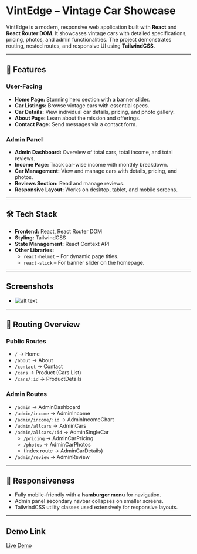 # VintEdge – Vintage Car Showcase

VintEdge is a modern, responsive web application built with **React** and **React Router DOM**. It showcases vintage cars with detailed specifications, pricing, photos, and admin functionalities. The project demonstrates routing, nested routes, and responsive UI using **TailwindCSS**.

---

## 🚀 Features

### User-Facing

- **Home Page:** Stunning hero section with a banner slider.
- **Car Listings:** Browse vintage cars with essential specs.
- **Car Details:** View individual car details, pricing, and photo gallery.
- **About Page:** Learn about the mission and offerings.
- **Contact Page:** Send messages via a contact form.

### Admin Panel

- **Admin Dashboard:** Overview of total cars, total income, and total reviews.
- **Income Page:** Track car-wise income with monthly breakdown.
- **Car Management:** View and manage cars with details, pricing, and photos.
- **Reviews Section:** Read and manage reviews.
- **Responsive Layout:** Works on desktop, tablet, and mobile screens.

---

## 🛠 Tech Stack

- **Frontend:** React, React Router DOM
- **Styling:** TailwindCSS
- **State Management:** React Context API
- **Other Libraries:**
  - `react-helmet` – For dynamic page titles.
  - `react-slick` – For banner slider on the homepage.

---

## Screenshots

- ![alt text](vintedge.png)

---

## 🔗 Routing Overview

### Public Routes

- `/` → Home
- `/about` → About
- `/contact` → Contact
- `/cars` → Product (Cars List)
- `/cars/:id` → ProductDetails

### Admin Routes

- `/admin` → AdminDashboard
- `/admin/income` → AdminIncome
- `/admin/income/:id` → AdminIncomeChart
- `/admin/allcars` → AdminCars
- `/admin/allcars/:id` → AdminSingleCar
  - `/pricing` → AdminCarPricing
  - `/photos` → AdminCarPhotos
  - (Index route → AdminCarDetails)
- `/admin/review` → AdminReview

---

## 📱 Responsiveness

- Fully mobile-friendly with a **hamburger menu** for navigation.
- Admin panel secondary navbar collapses on smaller screens.
- TailwindCSS utility classes used extensively for responsive layouts.

---

## Demo Link

[Live Demo]()
